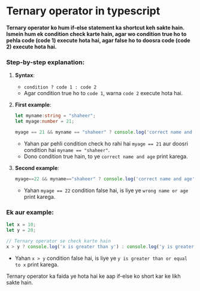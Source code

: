 # Ternary operator in typescript
**Ternary operator ko hum if-else statement ka shortcut keh sakte hain. Ismein hum ek condition check karte hain, agar wo condition true ho to pehla code (code 1) execute hota hai, agar false ho to doosra code (code 2) execute hota hai.**

### Step-by-step explanation:
1. **Syntax**:
   - `condition ? code 1 : code 2`
   - Agar condition true ho to `code 1`, warna `code 2` execute hota hai.

2. **First example**:
   ```ts
   let myname:string = "shaheer";
   let myage:number = 21;
   
   myage == 21 && myname == "shaheer" ? console.log('correct name and age') : console.log('wrong name or age');
   ```
   - Yahan par pehli condition check ho rahi hai `myage == 21` aur doosri condition hai `myname == "shaheer"`. 
   - Dono condition true hain, to ye `correct name and age` print karega.

3. **Second example**:
   ```ts
   myage==22 && myname=="shaheer" ? console.log('correct name and age') : console.log('wrong name or age');
   ```
   - Yahan `myage == 22` condition false hai, is liye ye `wrong name or age` print karega.

### Ek aur example:

```ts
let x = 10;
let y = 20;

// Ternary operator se check karte hain
x > y ? console.log('x is greater than y') : console.log('y is greater than or equal to x');
```
- Yahan `x > y` condition false hai, is liye ye `y is greater than or equal to x` print karega.

Ternary operator ka faida ye hota hai ke aap if-else ko short kar ke likh sakte hain.